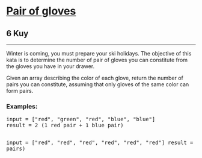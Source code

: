 <h1><a href="https://www.codewars.com/kata/58235a167a8cb37e1a0000db">Pair of gloves</a></h1>
<h2>6 Kuy</h2>
<hr>
<p>Winter is coming, you must prepare your ski holidays. 
The objective of this kata is to determine the number of pair of gloves 
you can constitute from the gloves you have in your drawer.</p>
<p>Given an array describing the color of each glove, return the number of pairs you can constitute, 
assuming that only gloves of the same color can form pairs.</p>
<h3>Examples:</h3>
<pre>
input = ["red", "green", "red", "blue", "blue"]
result = 2 (1 red pair + 1 blue pair)

input = ["red", "red", "red", "red", "red", "red"]
result = 3 (3 red pairs)
</pre>
